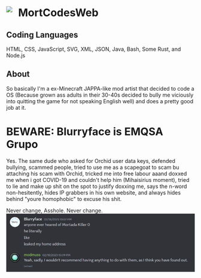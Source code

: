 # <img src="https://orchid-f39a9.web.app/assets/defaultuser.png" width="32" style="float:left;"></img> MortCodesWeb

## Coding Languages
HTML, CSS, JavaScript, SVG, XML, JSON, Java, Bash, Some Rust, and Node.js
## About
So basically I'm a ex-Minecraft JAPPA-like mod artist that decided to code a OS (Because grown ass adults in their 30-40s decided to bully me viciously into quitting the game for not speaking English well) and does a pretty good job at it.

# BEWARE: Blurryface is EMQSA Grupo
Yes. The same dude who asked for Orchid user data keys, defended bullying, scammed people, tried to use me as a scapegoat to scam bu attaching his scam with Orchid, tricked me into free labour aaand doxxed me when i got COVID-19 and couldn't help him (Mihaisirius moment), tried to lie and make up shit on the spot to justify doxxing me, says the n-word non-hesitently, hides IP grabbers in his own website, and always hides behind "youre homophobic" to excuse his shit.

Never change, Asshole. Never change.
<img src="blurryface.png"></img>
